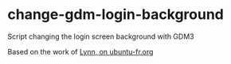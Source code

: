 # change-gdm-login-background

Script changing the login screen background with GDM3

Based on the work of [Lynn, on ubuntu-fr.org](https://forum.ubuntu-fr.org/viewtopic.php?pid=22271816#p22271816)

<!-- TODO

- renommer theme en tmp
- cp ça peut renommer, du coup :
    - on peut choisir un fichier avec zenity
    - ou le donner comme argument au script
- quid du repeat ? de la taille d'écran ?

     TODO -->

